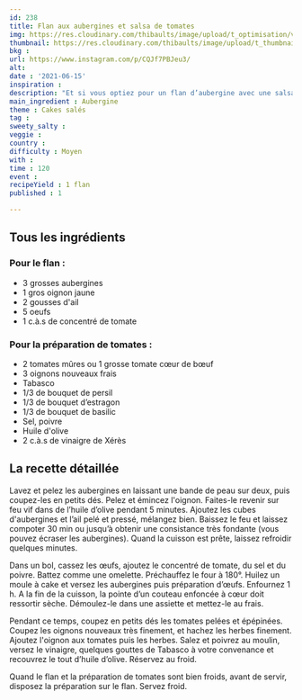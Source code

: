 ```yaml
---
id: 238
title: Flan aux aubergines et salsa de tomates
img: https://res.cloudinary.com/thibaults/image/upload/t_optimisation/v1623842692/Recipes/20210615_flan_aubergines_salsa_tomates.jpg
thumbnail: https://res.cloudinary.com/thibaults/image/upload/t_thumbnail_josie/v1623842692/Recipes/20210615_flan_aubergines_salsa_tomates.jpg
bkg : 
url: https://www.instagram.com/p/CQJf7PBJeu3/
alt: 
date : '2021-06-15'
inspiration : 
description: "Et si vous optiez pour un flan d’aubergine avec une salsa de tomates ? C’est frais, goûtu ! Quand c’est la saison de l’aubergine, autant en profiter !"
main_ingredient : Aubergine
theme : Cakes salés
tag : 
sweety_salty : 
veggie : 
country : 
difficulty : Moyen
with : 
time : 120
event :
recipeYield : 1 flan
published : 1

---
```


## Tous les ingrédients
### Pour le flan :
 - 3 grosses aubergines
 - 1 gros oignon jaune
 - 2 gousses d'ail
 - 5 oeufs
 - 1 c.à.s de concentré de tomate

### Pour la préparation de tomates :
 - 2 tomates mûres ou 1 grosse tomate cœur de bœuf
 - 3 oignons nouveaux frais
 - Tabasco
 - 1/3 de bouquet de persil
 - 1/3 de bouquet d’estragon
 - 1/3 de bouquet de basilic
 - Sel, poivre
 - Huile d'olive
 - 2 c.à.s de vinaigre de Xérès

## La recette détaillée
Lavez et pelez les aubergines en laissant une bande de peau sur deux, puis coupez-les en petits dés. Pelez et émincez l'oignon. Faites-le revenir sur feu vif dans de l’huile d’olive pendant 5 minutes. Ajoutez les cubes d'aubergines et l’ail pelé et pressé, mélangez bien. Baissez le feu et laissez compoter 30 min ou jusqu’à obtenir une consistance très fondante (vous pouvez écraser les aubergines). Quand la cuisson est prête, laissez refroidir quelques minutes.

Dans un bol, cassez les œufs, ajoutez le concentré de tomate, du sel et du poivre. Battez comme une omelette. Préchauffez le four à 180°. Huilez un moule à cake et versez les aubergines puis préparation d’œufs. Enfournez 1 h. A la fin de la cuisson, la pointe d’un couteau enfoncée à cœur doit ressortir sèche. Démoulez-le dans une assiette et mettez-le au frais.

Pendant ce temps, coupez en petits dés les tomates pelées et épépinées. Coupez les oignons nouveaux très finement, et hachez les herbes finement. Ajoutez l'oignon aux tomates puis les herbes. Salez et poivrez au moulin, versez le vinaigre, quelques gouttes de Tabasco à votre convenance et recouvrez le tout d’huile d’olive. Réservez au froid.

Quand le flan et la préparation de tomates sont bien froids, avant de servir, disposez la préparation sur le flan. Servez froid.
